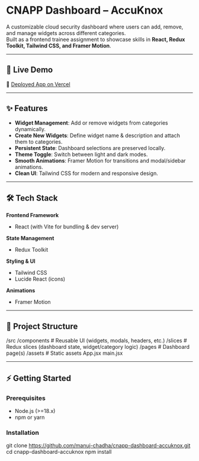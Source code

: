 # CNAPP Dashboard – AccuKnox

A customizable cloud security dashboard where users can add, remove, and manage widgets across different categories.  
Built as a frontend trainee assignment to showcase skills in **React, Redux Toolkit, Tailwind CSS, and Framer Motion**.

---

## 🚀 Live Demo

🔗 [Deployed App on Vercel](https://cnapp-dashboard-accuknox.vercel.app)

---

## ✨ Features

- **Widget Management**: Add or remove widgets from categories dynamically.  
- **Create New Widgets**: Define widget name & description and attach them to categories.  
- **Persistent State**: Dashboard selections are preserved locally.  
- **Theme Toggle**: Switch between light and dark modes.  
- **Smooth Animations**: Framer Motion for transitions and modal/sidebar animations.  
- **Clean UI**: Tailwind CSS for modern and responsive design.  

---

## 🛠️ Tech Stack

**Frontend Framework**  
- React (with Vite for bundling & dev server)  

**State Management**  
- Redux Toolkit  

**Styling & UI**  
- Tailwind CSS  
- Lucide React (icons)  

**Animations**  
- Framer Motion  

---

## 📂 Project Structure

/src
/components # Reusable UI (widgets, modals, headers, etc.)
/slices # Redux slices (dashboard state, widget/category logic)
/pages # Dashboard page(s)
/assets # Static assets
App.jsx
main.jsx


---

## ⚡ Getting Started

### Prerequisites
- Node.js (>=18.x)
- npm or yarn

### Installation
git clone https://github.com/manuj-chadha/cnapp-dashboard-accuknox.git
cd cnapp-dashboard-accuknox
npm install
